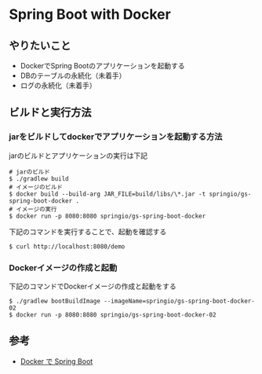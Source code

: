 # Spring Boot with Docker
## やりたいこと
- DockerでSpring Bootのアプリケーションを起動する
- DBのテーブルの永続化（未着手）
- ログの永続化（未着手）

## ビルドと実行方法
### jarをビルドしてdockerでアプリケーションを起動する方法

jarのビルドとアプリケーションの実行は下記

```
# jarのビルド
$ ./gradlew build
# イメージのビルド
$ docker build --build-arg JAR_FILE=build/libs/\*.jar -t springio/gs-spring-boot-docker .
# イメージの実行
$ docker run -p 8080:8080 springio/gs-spring-boot-docker
```

下記のコマンドを実行することで、起動を確認する

```
$ curl http://localhost:8080/demo
```

### Dockerイメージの作成と起動
下記のコマンドでDockerイメージの作成と起動をする

```
$ ./gradlew bootBuildImage --imageName=springio/gs-spring-boot-docker-02
$ docker run -p 8080:8080 springio/gs-spring-boot-docker-02
```

## 参考
- [Docker で Spring Boot](https://spring.pleiades.io/guides/gs/spring-boot-docker/)